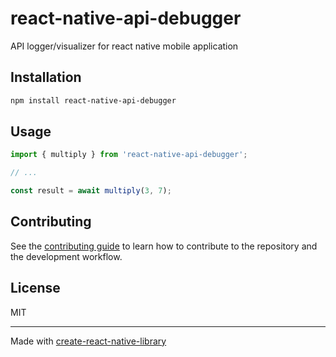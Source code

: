 # react-native-api-debugger

API logger/visualizer for react native mobile application

## Installation

```sh
npm install react-native-api-debugger
```

## Usage


```js
import { multiply } from 'react-native-api-debugger';

// ...

const result = await multiply(3, 7);
```


## Contributing

See the [contributing guide](CONTRIBUTING.md) to learn how to contribute to the repository and the development workflow.

## License

MIT

---

Made with [create-react-native-library](https://github.com/callstack/react-native-builder-bob)
